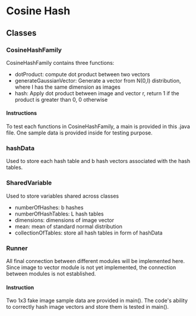 # Cosine Hash
## Classes
### CosineHashFamily
CosineHashFamily contains three functions:
- dotProduct: compute dot product between two vectors
- generateGaussianVector: Generate a vector from N(0,I) distribution, where I has the same dimension as images
- hash: Apply dot product between image and vector r, return 1 if the product is greater than 0, 0 otherwise

#### Instructions
To test each functions in CosineHashFamily, a main is provided in this .java file. One sample data is provided inside
for testing purpose.
### hashData
Used to store each hash table and b hash vectors associated with the hash tables.
### SharedVariable
Used to store variables shared across classes
- numberOfHashes: b hashes
- numberOfHashTables: L hash tables
- dimensions: dimensions of image vector
- mean: mean of standard normal distribution
- collectionOfTables: store all hash tables in form of hashData
### Runner
All final connection between different modules will be implemented here. Since image to vector module is not
yet implemented, the connection between modules is not established.
#### Instruction
Two 1x3 fake image sample data are provided in main(). The code's ability to correctly hash image vectors and store them is tested in main().
